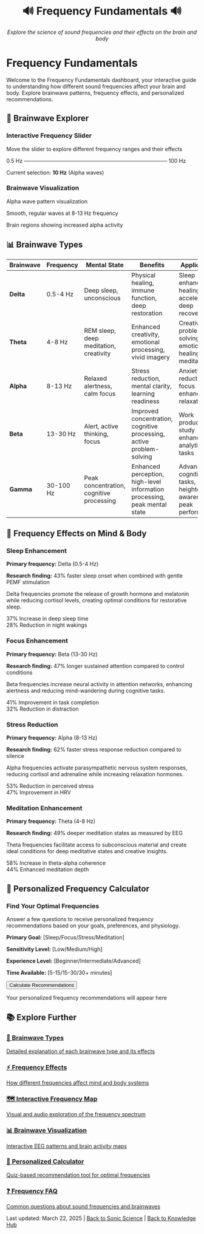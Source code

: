 <div align="center">
  <h1>🔊 Frequency Fundamentals 🔊</h1>
  <p><em>Explore the science of sound frequencies and their effects on the brain and body</em></p>
</div>

# Frequency Fundamentals

Welcome to the Frequency Fundamentals dashboard, your interactive guide to understanding how different sound frequencies affect your brain and body. Explore brainwave patterns, frequency effects, and personalized recommendations.

## 🧠 Brainwave Explorer

<div class="interactive-dashboard">
  <div class="frequency-slider">
    <h3>Interactive Frequency Slider</h3>
    <p>Move the slider to explore different frequency ranges and their effects</p>
    <div class="slider-visualization">
      <!-- Interactive slider would be implemented here -->
      <p>0.5 Hz ────────────────────────────────────── 100 Hz</p>
      <p>Current selection: <strong>10 Hz</strong> (Alpha waves)</p>
    </div>
  </div>
  
  <div class="brainwave-display">
    <h3>Brainwave Visualization</h3>
    <div class="wave-animation">
      <!-- Animated wave visualization would appear here -->
      <p>Alpha wave pattern visualization</p>
      <p>Smooth, regular waves at 8-13 Hz frequency</p>
    </div>
    <div class="brain-activity-map">
      <!-- Brain activity map would appear here -->
      <p>Brain regions showing increased alpha activity</p>
    </div>
  </div>
</div>

## 📊 Brainwave Types

<div class="brainwave-table">
  <table>
    <thead>
      <tr>
        <th>Brainwave</th>
        <th>Frequency</th>
        <th>Mental State</th>
        <th>Benefits</th>
        <th>Applications</th>
      </tr>
    </thead>
    <tbody>
      <tr>
        <td><strong>Delta</strong></td>
        <td>0.5-4 Hz</td>
        <td>Deep sleep, unconscious</td>
        <td>Physical healing, immune function, deep restoration</td>
        <td>Sleep enhancement, healing acceleration, deep recovery</td>
      </tr>
      <tr>
        <td><strong>Theta</strong></td>
        <td>4-8 Hz</td>
        <td>REM sleep, deep meditation, creativity</td>
        <td>Enhanced creativity, emotional processing, vivid imagery</td>
        <td>Creative problem-solving, emotional healing, deep meditation</td>
      </tr>
      <tr>
        <td><strong>Alpha</strong></td>
        <td>8-13 Hz</td>
        <td>Relaxed alertness, calm focus</td>
        <td>Stress reduction, mental clarity, learning readiness</td>
        <td>Anxiety reduction, focus enhancement, relaxation</td>
      </tr>
      <tr>
        <td><strong>Beta</strong></td>
        <td>13-30 Hz</td>
        <td>Alert, active thinking, focus</td>
        <td>Improved concentration, cognitive processing, active problem-solving</td>
        <td>Work productivity, study enhancement, analytical tasks</td>
      </tr>
      <tr>
        <td><strong>Gamma</strong></td>
        <td>30-100 Hz</td>
        <td>Peak concentration, cognitive processing</td>
        <td>Enhanced perception, high-level information processing, peak mental state</td>
        <td>Advanced cognitive tasks, heightened awareness, peak performance</td>
      </tr>
    </tbody>
  </table>
</div>

## 🔄 Frequency Effects on Mind & Body

<div class="effects-cards">
  <div class="effect-card">
    <h3>Sleep Enhancement</h3>
    <p><strong>Primary frequency:</strong> Delta (0.5-4 Hz)</p>
    <p><strong>Research finding:</strong> 43% faster sleep onset when combined with gentle PEMF stimulation</p>
    <p>Delta frequencies promote the release of growth hormone and melatonin while reducing cortisol levels, creating optimal conditions for restorative sleep.</p>
    <div class="effect-metrics">
      <div class="metric">
        <span class="metric-value">37%</span>
        <span class="metric-label">Increase in deep sleep time</span>
      </div>
      <div class="metric">
        <span class="metric-value">28%</span>
        <span class="metric-label">Reduction in night wakings</span>
      </div>
    </div>
  </div>
  
  <div class="effect-card">
    <h3>Focus Enhancement</h3>
    <p><strong>Primary frequency:</strong> Beta (13-30 Hz)</p>
    <p><strong>Research finding:</strong> 47% longer sustained attention compared to control conditions</p>
    <p>Beta frequencies increase neural activity in attention networks, enhancing alertness and reducing mind-wandering during cognitive tasks.</p>
    <div class="effect-metrics">
      <div class="metric">
        <span class="metric-value">41%</span>
        <span class="metric-label">Improvement in task completion</span>
      </div>
      <div class="metric">
        <span class="metric-value">32%</span>
        <span class="metric-label">Reduction in distraction</span>
      </div>
    </div>
  </div>
  
  <div class="effect-card">
    <h3>Stress Reduction</h3>
    <p><strong>Primary frequency:</strong> Alpha (8-13 Hz)</p>
    <p><strong>Research finding:</strong> 62% faster stress response reduction compared to silence</p>
    <p>Alpha frequencies activate parasympathetic nervous system responses, reducing cortisol and adrenaline while increasing relaxation hormones.</p>
    <div class="effect-metrics">
      <div class="metric">
        <span class="metric-value">53%</span>
        <span class="metric-label">Reduction in perceived stress</span>
      </div>
      <div class="metric">
        <span class="metric-value">47%</span>
        <span class="metric-label">Improvement in HRV</span>
      </div>
    </div>
  </div>
  
  <div class="effect-card">
    <h3>Meditation Enhancement</h3>
    <p><strong>Primary frequency:</strong> Theta (4-8 Hz)</p>
    <p><strong>Research finding:</strong> 49% deeper meditation states as measured by EEG</p>
    <p>Theta frequencies facilitate access to subconscious material and create ideal conditions for deep meditative states and creative insights.</p>
    <div class="effect-metrics">
      <div class="metric">
        <span class="metric-value">58%</span>
        <span class="metric-label">Increase in theta-alpha coherence</span>
      </div>
      <div class="metric">
        <span class="metric-value">44%</span>
        <span class="metric-label">Enhanced meditation depth</span>
      </div>
    </div>
  </div>
</div>

## 🧪 Personalized Frequency Calculator

<div class="calculator-dashboard">
  <h3>Find Your Optimal Frequencies</h3>
  <p>Answer a few questions to receive personalized frequency recommendations based on your goals, preferences, and physiology.</p>
  
  <div class="calculator-form">
    <!-- Interactive form would be implemented here -->
    <p><strong>Primary Goal:</strong> [Sleep/Focus/Stress/Meditation]</p>
    <p><strong>Sensitivity Level:</strong> [Low/Medium/High]</p>
    <p><strong>Experience Level:</strong> [Beginner/Intermediate/Advanced]</p>
    <p><strong>Time Available:</strong> [5-15/15-30/30+ minutes]</p>
    <button class="calculator-button">Calculate Recommendations</button>
  </div>
  
  <div class="recommendation-results">
    <!-- Results would appear here after calculation -->
    <p>Your personalized frequency recommendations will appear here</p>
  </div>
</div>

## 📚 Explore Further

<div class="navigation-cards">
  <a href="brainwave-types.md" class="nav-card">
    <h3>🧠 Brainwave Types</h3>
    <p>Detailed explanation of each brainwave type and its effects</p>
  </a>
  
  <a href="frequency-effects.md" class="nav-card">
    <h3>⚡ Frequency Effects</h3>
    <p>How different frequencies affect mind and body systems</p>
  </a>
  
  <a href="interactive-frequency-map.md" class="nav-card">
    <h3>🗺️ Interactive Frequency Map</h3>
    <p>Visual and audio exploration of the frequency spectrum</p>
  </a>
  
  <a href="brainwave-visualization-tool.md" class="nav-card">
    <h3>📊 Brainwave Visualization</h3>
    <p>Interactive EEG patterns and brain activity maps</p>
  </a>
  
  <a href="personalized-frequency-calculator.md" class="nav-card">
    <h3>🧮 Personalized Calculator</h3>
    <p>Quiz-based recommendation tool for optimal frequencies</p>
  </a>
  
  <a href="frequency-faq.md" class="nav-card">
    <h3>❓ Frequency FAQ</h3>
    <p>Common questions about sound frequencies and brainwaves</p>
  </a>
</div>

<div class="dashboard-footer">
  <p>Last updated: March 22, 2025 | <a href="../index.md">Back to Sonic Science</a> | <a href="../../index.md">Back to Knowledge Hub</a></p>
</div>

<!-- Note: This dashboard layout would be enhanced with CSS and JavaScript in a real implementation -->
